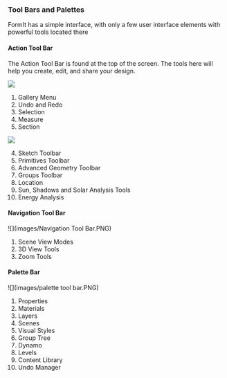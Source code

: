 ### Tool Bars and Palettes

FormIt has a simple interface, with only a few user interface elements with powerful tools located there

#### Action Tool Bar

The Action Tool Bar is found at the top of the screen. The tools here will help you create, edit, and share your design.

![](/assets/action-tool-bar-1.png)

1. Gallery Menu
2. Undo and Redo
3. Selection 
4. Measure 
5. Section

![](/assets/action-tool-bar-2.png)

4. Sketch Toolbar
5. Primitives Toolbar
6. Advanced Geometry Toolbar
7. Groups Toolbar
5. Location 
6. Sun, Shadows and Solar Analysis Tools
6. Energy Analysis

#### Navigation Tool Bar

![](images/Navigation Tool Bar.PNG)

1. Scene View Modes
2. 3D View Tools
3. Zoom Tools

#### Palette Bar

![](images/palette tool bar.PNG)

1. Properties
2. Materials
3. Layers
4. Scenes
5. Visual Styles
6. Group Tree
7. Dynamo
8. Levels
9. Content Library
10. Undo Manager




